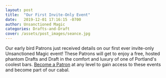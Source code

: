 ```yaml
---
layout: post
title:  "Our First Invite-Only Event"
date:   2019-12-01 17:16:15 -0700
author: Unsanctioned Magic
categories: Drafts-and-Draft
cover: /assets/post_images/seance.jpg
---
```


Our early bird Patrons just received details on our first ever invite-only Unsanctioned Magic event! These Patrons will get to enjoy a free, hosted phantom Drafts and Draft in the comfort and luxury of one of Portland's coolest bars. <a href="https://www.patreon.com/unsanctionedmagic">Become a Patron</a> at any level to gain access to these events and become part of our cabal.